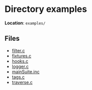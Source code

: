 <a id="dir_d28a4824dc47e487b107a5db32ef43c4"></a>
# Directory examples

**Location**: `examples/`





## Files

* [filter.c](filter_8c.md#filter_8c)
* [fixtures.c](fixtures_8c.md#fixtures_8c)
* [hooks.c](hooks_8c.md#hooks_8c)
* [logger.c](logger_8c.md#logger_8c)
* [mainSuite.inc](main_suite_8inc.md#main_suite_8inc)
* [tags.c](tags_8c.md#tags_8c)
* [traverse.c](traverse_8c.md#traverse_8c)

[C++]: https://img.shields.io/badge/language-C%2B%2B-blue (C++)
[public]: https://img.shields.io/badge/-public-brightgreen (public)
[Markdown]: https://img.shields.io/badge/language-Markdown-blue (Markdown)